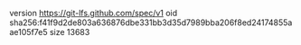version https://git-lfs.github.com/spec/v1
oid sha256:f41f9d2de803a636876dbe331bb3d35d7989bba206f8ed24174855aae105f7e5
size 13683
